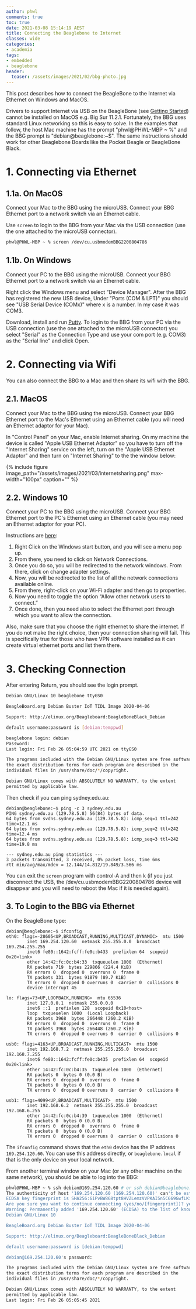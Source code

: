 ```yaml
---
author: phwl
comments: true
toc: true
date: 2021-03-08 15:14:19 AEST
title: Connecting the Beaglebone to Internet
classes: wide
categories:
- academia
tags:
- embedded
- beaglebone
header:
  teaser: /assets/images/2021/02/bbg-photo.jpg
---
```

This post describes how to connect the BeagleBone to the Internet via
Ethernet on Windows and MacOS.

Drivers to support Internet via USB on the BeagleBone (see [Getting
Started](https://beagleboard.org/getting-started)) cannot be installed
on MacOS e.g. Big Sur 11.2.1. Fortunately, the BBG uses standard Linux
networking so this is easy to solve.  In the examples that
follow, the host Mac machine has the prompt "phwl@PHWL-MBP ~ %" and
the BBG prompt is "debian@beaglebone:~$". The same instructions should 
work for other Beaglebone Boards like the Pocket Beagle or BeagleBone
Black.

# 1. Connecting via Ethernet
## 1.1a. On MacOS

Connect your Mac to the BBG using the microUSB. Connect your BBG Ethernet port to a network switch via an Ethernet cable. 

Use ```screen``` to login to the BBG from your Mac via
the USB connection (use the one attached to the microUSB connector).
``` sh
phwl@PHWL-MBP ~ % screen /dev/cu.usbmodemBBG2200804786
```

## 1.1b. On Windows
Connect your PC to the BBG using the microUSB. Connect your BBG Ethernet port to a network switch via an Ethernet cable. 

Right click the Windows menu and select "Device Manager". After the BBG has registered the new USB device, Under "Ports (COM & LPT)" you should see "USB Serial Device (COMx)" where x is a number. In my case it was COM3.

Download, install and run [Putty](https://www.putty.org/). To login to the BBG from your PC via
the USB connection (use the one attached to the microUSB connector) you select "Serial" as the Connection Type and use your com port (e.g. COM3) as the "Serial line" and click Open.

# 2. Connecting via Wifi
You can also connect the BBG to a Mac and then share its wifi with the BBG.
## 2.1. MacOS 
Connect your Mac to the BBG using the microUSB. Connect your BBG Ethernet port to the Mac's Ethernet using an Ethernet cable (you will need an Ethernet adaptor for your Mac). 

In "Control Panel" on your Mac, enable Internet sharing. On my machine the device is called
"Apple USB Ethernet Adaptor" so you have to turn off the "Internet Sharing" service on the left, turn on the "Apple USB Ethernet Adaptor" and then turn on "Internet Sharing" to the the window below:

{% include figure image_path="/assets/images/2021/03/internetsharing.png" max-width="100px" caption="" %}

## 2.2. Windows 10
Connect your PC to the BBG using the microUSB. Connect your BBG Ethernet port to the PC's Ethernet using an Ethernet cable (you may need an Ethernet adaptor for your PC). 

Instructions are [here](https://blog.rottenwifi.com/how-to-share-wifi-over-ethernet-on-windows-10/):

 1. Right Click on the Windows start button, and you will see a menu pop up.
 2. From there, you need to click on Network Connections.
 3. Once you do so, you will be redirected to the network windows. From there, click on change adapter settings.
 4. Now, you will be redirected to the list of all the network connections available online.
 5. From there, right-click on your Wi-Fi adapter and then go to properties.
 6. Now you need to toggle the option “Allow other network users to connect.”
 7. Once done, then you need also to select the Ethernet port through which you want to allow the connection.

Also, make sure that you choose the right ethernet to share the internet. If you do not make the right choice, then your connection sharing will fail. This is specifically true for those who have VPN software installed as it can create virtual ethernet ports and list them there.

# 3. Checking Connection
After entering Return, you should see the login prompt.
``` sh
Debian GNU/Linux 10 beaglebone ttyGS0

BeagleBoard.org Debian Buster IoT TIDL Image 2020-04-06

Support: http://elinux.org/Beagleboard:BeagleBoneBlack_Debian

default username:password is [debian:temppwd]

beaglebone login: debian
Password: 
Last login: Fri Feb 26 05:04:59 UTC 2021 on ttyGS0

The programs included with the Debian GNU/Linux system are free software;
the exact distribution terms for each program are described in the
individual files in /usr/share/doc/*/copyright.

Debian GNU/Linux comes with ABSOLUTELY NO WARRANTY, to the extent
permitted by applicable law.
```


Then check if you can ping sydney.edu.au:

```
debian@beaglebone:~$ ping -c 3 sydney.edu.au
PING sydney.edu.au (129.78.5.8) 56(84) bytes of data.
64 bytes from svdns.sydney.edu.au (129.78.5.8): icmp_seq=1 ttl=242 time=12.1 ms
64 bytes from svdns.sydney.edu.au (129.78.5.8): icmp_seq=2 ttl=242 time=12.4 ms
64 bytes from svdns.sydney.edu.au (129.78.5.8): icmp_seq=3 ttl=242 time=19.8 ms

--- sydney.edu.au ping statistics ---
3 packets transmitted, 3 received, 0% packet loss, time 6ms
rtt min/avg/max/mdev = 12.144/14.812/19.849/3.566 ms
```

You can exit the ```screen``` program with control-A and then k (if you just disconnect the USB, the /dev/cu.usbmodemBBG2200804786 device will disappear and you will need to reboot the Mac if it is needed again). 

## 3. To Login to the BBG via Ethernet
On the BeagleBone type:
```
debian@beaglebone:~$ ifconfig
eth0: flags=-28605<UP,BROADCAST,RUNNING,MULTICAST,DYNAMIC>  mtu 1500
        inet 169.254.120.60  netmask 255.255.0.0  broadcast 169.254.255.255
        inet6 fe80::1642:fcff:fe0c:b433  prefixlen 64  scopeid 0x20<link>
        ether 14:42:fc:0c:b4:33  txqueuelen 1000  (Ethernet)
        RX packets 719  bytes 229866 (224.4 KiB)
        RX errors 0  dropped 0  overruns 0  frame 0
        TX packets 331  bytes 91879 (89.7 KiB)
        TX errors 0  dropped 0 overruns 0  carrier 0  collisions 0
        device interrupt 45

lo: flags=73<UP,LOOPBACK,RUNNING>  mtu 65536
        inet 127.0.0.1  netmask 255.0.0.0
        inet6 ::1  prefixlen 128  scopeid 0x10<host>
        loop  txqueuelen 1000  (Local Loopback)
        RX packets 3968  bytes 266448 (260.2 KiB)
        RX errors 0  dropped 0  overruns 0  frame 0
        TX packets 3968  bytes 266448 (260.2 KiB)
        TX errors 0  dropped 0 overruns 0  carrier 0  collisions 0

usb0: flags=4163<UP,BROADCAST,RUNNING,MULTICAST>  mtu 1500
        inet 192.168.7.2  netmask 255.255.255.0  broadcast 192.168.7.255
        inet6 fe80::1642:fcff:fe0c:b435  prefixlen 64  scopeid 0x20<link>
        ether 14:42:fc:0c:b4:35  txqueuelen 1000  (Ethernet)
        RX packets 0  bytes 0 (0.0 B)
        RX errors 0  dropped 0  overruns 0  frame 0
        TX packets 0  bytes 0 (0.0 B)
        TX errors 0  dropped 0 overruns 0  carrier 0  collisions 0

usb1: flags=4099<UP,BROADCAST,MULTICAST>  mtu 1500
        inet 192.168.6.2  netmask 255.255.255.0  broadcast 192.168.6.255
        ether 14:42:fc:0c:b4:39  txqueuelen 1000  (Ethernet)
        RX packets 0  bytes 0 (0.0 B)
        RX errors 0  dropped 0  overruns 0  frame 0
        TX packets 0  bytes 0 (0.0 B)
        TX errors 0  dropped 0 overruns 0  carrier 0  collisions 0
```

The ```ifconfig``` command shows that the ```eth0``` device has the IP address ```169.254.120.60```. You can use this address directly, or ```beaglebone.local``` if that is the only device on your local network.

From another terminal window on your Mac (or any other machine on the same network), you should be able to log into the BBG:
``` sh
phwl@PHWL-MBP ~ % ssh debian@169.254.120.60 # or ssh debian@beaglebone.local
The authenticity of host '169.254.120.60 (169.254.120.60)' can't be established.
ECDSA key fingerprint is SHA256:6iPvBW868tpt8HVZLemzVVPKAI5n5C669GwfLKiws34.
Are you sure you want to continue connecting (yes/no/[fingerprint])? yes
Warning: Permanently added '169.254.120.60' (ECDSA) to the list of known hosts.
Debian GNU/Linux 10

BeagleBoard.org Debian Buster IoT TIDL Image 2020-04-06

Support: http://elinux.org/Beagleboard:BeagleBoneBlack_Debian

default username:password is [debian:temppwd]

debian@169.254.120.60's password: 

The programs included with the Debian GNU/Linux system are free software;
the exact distribution terms for each program are described in the
individual files in /usr/share/doc/*/copyright.

Debian GNU/Linux comes with ABSOLUTELY NO WARRANTY, to the extent
permitted by applicable law.
Last login: Fri Feb 26 05:05:45 2021
```

